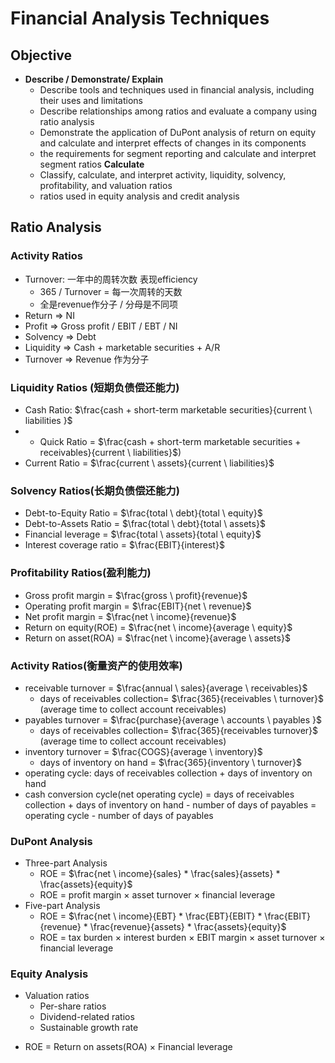 # Financial Analysis Techniques

## Objective

* **Describe / Demonstrate/ Explain**
  * Describe tools and techniques used in financial analysis, including their uses and limitations
  * Describe relationships among ratios and evaluate a company using ratio analysis
  * Demonstrate the application of DuPont analysis of return on equity and calculate and interpret effects of changes in its components
  * the requirements for segment reporting and calculate and interpret segment ratios
**Calculate**
  * Classify, calculate, and interpret activity, liquidity, solvency, profitability, and valuation ratios
  * ratios used in equity analysis and credit analysis


## Ratio Analysis

### Activity Ratios
* Turnover: 一年中的周转次数 表现efficiency 
  * 365 / Turnover = 每一次周转的天数 
  * 全是revenue作分子 / 分母是不同项
* Return => NI
* Profit => Gross profit / EBIT / EBT / NI
* Solvency => Debt
* Liquidity => Cash + marketable securities + A/R
* Turnover => Revenue 作为分子

### Liquidity Ratios (短期负债偿还能力)
- Cash Ratio: $\frac{cash + short-term marketable securities}{current \ liabilities }$ 
- - Quick Ratio = $\frac{cash + short-term marketable securities + receivables}{current \ liabilities}$) 
- Current Ratio = $\frac{current \ assets}{current \ liabilities}$

### Solvency Ratios(长期负债偿还能力)
- Debt-to-Equity Ratio = $\frac{total \ debt}{total \ equity}$
- Debt-to-Assets Ratio = $\frac{total \ debt}{total \ assets}$
- Financial leverage = $\frac{total \ assets}{total \ equity}$
- Interest coverage ratio = $\frac{EBIT}{interest}$

### Profitability Ratios(盈利能力)
* Gross profit margin = $\frac{gross \ profit}{revenue}$
* Operating profit margin = $\frac{EBIT}{net \ revenue}$
* Net profit margin = $\frac{net \ income}{revenue}$
* Return on equity(ROE) = $\frac{net \ income}{average \ equity}$
* Return on asset(ROA) = $\frac{net \ income}{average \ assets}$

### Activity Ratios(衡量资产的使用效率)

* receivable turnover = $\frac{annual \ sales}{average \ receivables}$ 
  * days of receivables collection= $\frac{365}{receivables \ turnover}$ (average time to collect account receivables)
* payables turnover = $\frac{purchase}{average \ accounts \ payables }$ 
  * days of receivables collection= $\frac{365}{receivables turnover}$ (average time to collect account receivables)
* inventory turnover = $\frac{COGS}{average \ inventory}$ 
  * days of inventory on hand = $\frac{365}{inventory \ turnover}$
* operating cycle: days of receivables collection + days of inventory on hand
* cash conversion cycle(net operating cycle) = days of receivables collection + days of inventory on hand - number of days of payables =  operating cycle - number of days of payables


### DuPont Analysis
* Three-part Analysis
  * ROE = $\frac{net \ income}{sales} * \frac{sales}{assets} * \frac{assets}{equity}$
  * ROE = profit margin × asset turnover × financial leverage
* Five-part Analysis 
  * ROE = $\frac{net \ income}{EBT} * \frac{EBT}{EBIT} * \frac{EBIT}{revenue} * \frac{revenue}{assets} * \frac{assets}{equity}$
  * ROE = tax burden × interest burden × EBIT margin × asset turnover × financial leverage
### Equity Analysis
- Valuation ratios 
    - Per-share ratios
    - Dividend-related ratios
    - Sustainable growth rate

* ROE = Return on assets(ROA) × Financial leverage

